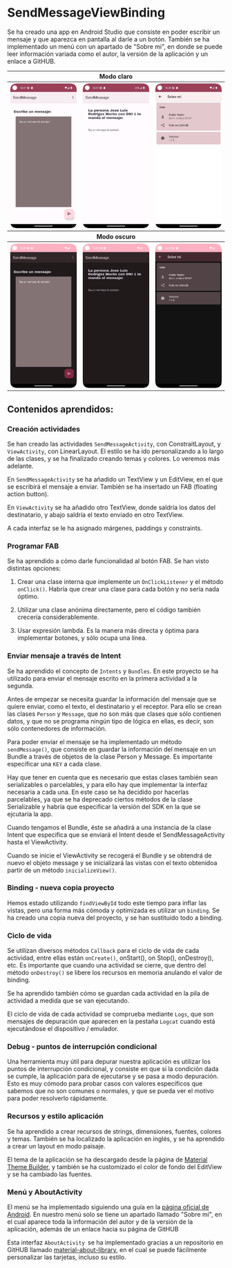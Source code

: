 # SendMessageViewBinding

Se ha creado una app en Android Studio que consiste en poder escribir un mensaje y que aparezca en pantalla al darle a un botón. También se ha implementado un menú con un apartado de "Sobre mi", en donde se puede leer información variada como el autor, la versión de la aplicación y un enlace a GitHUB.

<table>
    <tr>
        <th colspan="3"><center>Modo claro</center></th>
    </tr>
    <tr>
        <th><img src="./recursos/screenshots/Screenshot_20231013_163742.png"></th>
        <th><img src="./recursos/screenshots/Screenshot_20231013_163759.png"></th>
        <th><img src="./recursos/screenshots/Screenshot_20231013_163825.png"></th>
    </tr>
    <tr>
        <th colspan="3"><center>Modo oscuro</center></th>
    </tr>
    <tr>
        <th><img src="./recursos/screenshots/Screenshot_20231013_163913.png"></th>
        <th><img src="./recursos/screenshots/Screenshot_20231013_163921.png"></th>
        <th><img src="./recursos/screenshots/Screenshot_20231013_163929.png"></th>
    </tr>
</table>

## Contenidos aprendidos:

### Creación actividades

Se han creado las actividades `SendMessageActivity`, con ConstraitLayout, y `ViewActivity`, con LinearLayout. El estilo se ha ido personalizando a lo largo de las clases, y se ha finalizado creando temas y colores. Lo veremos más adelante.

En `SendMessageActivity` se ha añadido un TextView y un EditView, en el que se escribirá el mensaje a enviar. También se ha insertado un FAB (floating action button). 

En `ViewActivity` se ha añadido otro TextView, donde saldría los datos del destinatario, y abajo saldría el texto enviado en otro TextView.

A cada interfaz se le ha asignado márgenes, paddings y constraints.

### Programar FAB

Se ha aprendido a cómo darle funcionalidad al botón FAB. Se han visto distintas opciones:

1. Crear una clase interna que implemente un `OnClickListener` y el método `onClick()`. Habría que crear una clase para cada botón y no sería nada óptimo.

2. Utilizar una clase anónima directamente, pero el código también crecería considerablemente.

3. Usar expresión lambda. Es la manera más directa y óptima para implementar botones, y sólo ocupa una línea.

### Enviar mensaje a través de Intent

Se ha aprendido el concepto de `Intents` y `Bundles`. En este proyecto se ha utilizado para enviar el mensaje escrito en la primera actividad a la segunda.

Antes de empezar se necesita guardar la información del mensaje que se quiere enviar, como el texto, el destinatario y el receptor. Para ello se crean las clases `Person` y `Message`, que no son más que clases que sólo contienen datos, y que no se programa ningún tipo de lógica en ellas, es decir, son sólo contenedores de información.

Para poder enviar el mensaje se ha implementado un método `sendMessage()`, que consiste en guardar la información del mensaje en un Bundle a través de objetos de la clase Person y Message. Es importante especificar una `KEY` a cada clase.

Hay que tener en cuenta que es necesario que estas clases también sean serializables o parcelables, y para ello hay que implementar la interfaz necesaria a cada una. En este caso se ha decidido por hacerlas parcelables, ya que se ha deprecado ciertos métodos de la clase Serializable y habría que especificar la versión del SDK en la que se ejcutaría la app.

Cuando tengamos el Bundle, éste se añadirá a una instancia de la clase Intent que especifica que se enviará el Intent desde el SendMessageActivity hasta el ViewActivity.

Cuando se inicie el ViewActivity se recogerá el Bundle y se obtendrá de nuevo el objeto message y se inicializará las vistas con el texto obtenidoa partir de un método `inicializeView()`.

### Binding - nueva copia proyecto

Hemos estado utilizando `findViewById` todo este tiempo para inflar las vistas, pero una forma más cómoda y optimizada es utilizar un `binding`. Se ha creado una copia nueva del proyecto, y se han sustituido todo a binding.

### Ciclo de vida

Se utilizan diversos métodos `Callback` para el ciclo de vida de cada actividad, entre ellas están `onCreate()`, onStart(), on Stop(), onDestroy(), etc. Es importante que cuando una actividad se cierre, que dentro del método `onDestroy()` se libere los recursos en memoria anulando el valor de binding.

Se ha aprendido también cómo se guardan cada actividad en la pila de actividad a medida que se van ejecutando.

El ciclo de vida de cada actividad se comprueba mediante `Logs`, que son mensajes de depuración que aparecen en la pestaña `Logcat` cuando está ejecutándose el dispositivo / emulador.

### Debug - puntos de interrupción condicional

Una herramienta muy útil para depurar nuestra aplicación es utilizar los puntos de interrupción condicional, y consiste en que si la condición dada se cumple, la aplicación para de ejecutarse y se pasa a modo depuración. Esto es muy cómodo para probar casos con valores específicos que sabemos que no son comunes o normales, y que se pueda ver el motivo para poder resolverlo rápidamente.

### Recursos y estilo aplicación

Se ha aprendido a crear recursos de strings, dimensiones, fuentes, colores y temas. También se ha localizado la aplicación en inglés, y se ha aprendido a crear un layout en modo paisaje.

El tema de la aplicación se ha descargado desde la página de [Material Theme Builder](https://m3.material.io/theme-builder), y también se ha customizado el color de fondo del EditView y se ha cambiado las fuentes.

### Menú y AboutActivity

El menú se ha implementado siguiendo una guía en la [página oficial de Android](https://developer.android.com/guide/topics/ui/menus?hl=es-419#java). En nuestro menú solo se tiene un apartado llamado "Sobre mí", en el cual aparece toda la información del autor y de la versión de la aplicación, además de un enlace hacia su página de GitHUB

Esta interfaz `AboutActivity `se ha implementado gracias a un repositorio en GitHUB llamado [material-about-library](https://github.com/daniel-stoneuk/material-about-library), en el cual se puede fácilmente personalizar las tarjetas, incluso su estilo.
